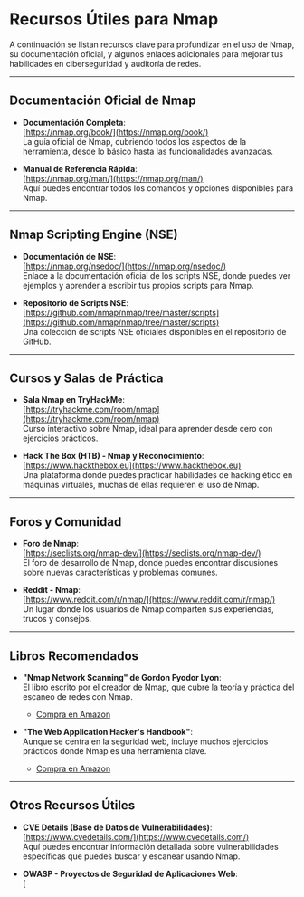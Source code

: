 # Recursos Útiles para Nmap

A continuación se listan recursos clave para profundizar en el uso de Nmap, su documentación oficial, y algunos enlaces adicionales para mejorar tus habilidades en ciberseguridad y auditoría de redes.

---

## Documentación Oficial de Nmap

- **Documentación Completa**:  
  [https://nmap.org/book/](https://nmap.org/book/)  
  La guía oficial de Nmap, cubriendo todos los aspectos de la herramienta, desde lo básico hasta las funcionalidades avanzadas.

- **Manual de Referencia Rápida**:  
  [https://nmap.org/man/](https://nmap.org/man/)  
  Aquí puedes encontrar todos los comandos y opciones disponibles para Nmap.

---

## Nmap Scripting Engine (NSE)

- **Documentación de NSE**:  
  [https://nmap.org/nsedoc/](https://nmap.org/nsedoc/)  
  Enlace a la documentación oficial de los scripts NSE, donde puedes ver ejemplos y aprender a escribir tus propios scripts para Nmap.

- **Repositorio de Scripts NSE**:  
  [https://github.com/nmap/nmap/tree/master/scripts](https://github.com/nmap/nmap/tree/master/scripts)  
  Una colección de scripts NSE oficiales disponibles en el repositorio de GitHub.

---

## Cursos y Salas de Práctica

- **Sala Nmap en TryHackMe**:  
  [https://tryhackme.com/room/nmap](https://tryhackme.com/room/nmap)  
  Curso interactivo sobre Nmap, ideal para aprender desde cero con ejercicios prácticos.

- **Hack The Box (HTB) - Nmap y Reconocimiento**:  
  [https://www.hackthebox.eu](https://www.hackthebox.eu)  
  Una plataforma donde puedes practicar habilidades de hacking ético en máquinas virtuales, muchas de ellas requieren el uso de Nmap.

---

## Foros y Comunidad

- **Foro de Nmap**:  
  [https://seclists.org/nmap-dev/](https://seclists.org/nmap-dev/)  
  El foro de desarrollo de Nmap, donde puedes encontrar discusiones sobre nuevas características y problemas comunes.

- **Reddit - Nmap**:  
  [https://www.reddit.com/r/nmap/](https://www.reddit.com/r/nmap/)  
  Un lugar donde los usuarios de Nmap comparten sus experiencias, trucos y consejos.

---

## Libros Recomendados

- **"Nmap Network Scanning" de Gordon Fyodor Lyon**:  
  El libro escrito por el creador de Nmap, que cubre la teoría y práctica del escaneo de redes con Nmap.
  - [Compra en Amazon](https://www.amazon.com/Nmap-Network-Scanning-Exploration-Security/dp/0979958717)

- **"The Web Application Hacker's Handbook"**:  
  Aunque se centra en la seguridad web, incluye muchos ejercicios prácticos donde Nmap es una herramienta clave.
  - [Compra en Amazon](https://www.amazon.com/Web-Application-Hackers-Handbook-Exploitation/dp/1118026470)

---

## Otros Recursos Útiles

- **CVE Details (Base de Datos de Vulnerabilidades)**:  
  [https://www.cvedetails.com/](https://www.cvedetails.com/)  
  Aquí puedes encontrar información detallada sobre vulnerabilidades específicas que puedes buscar y escanear usando Nmap.

- **OWASP - Proyectos de Seguridad de Aplicaciones Web**:  
  [
